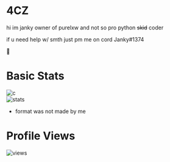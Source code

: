 # 4CZ

hi im janky owner of purelxw and not so pro python  ~~skid~~ coder


if u need help w/ smth just pm me on cord Janky#1374


🥀


# Basic Stats
![c](https://github-readme-stats.vercel.app/api/top-langs/?username=4CZ&layout=compact&theme=dark) </br>
![stats](https://github-readme-stats.vercel.app/api?username=4CZ&show_icons=true&theme=dark)

- format was not made by me

# Profile Views

![views](https://komarev.com/ghpvc/?username=Imaoo&label=views&color=0e75b6&style=flat)
